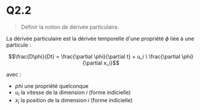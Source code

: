 # Q2.2
> Définir la notion de dérivée particulaire.

La dérivée particulaire est la dérivée temporelle d'une propriété $\phi$ liée à une particule :

$$\frac{D\phi}{Dt} = \frac{\partial \phi}{\partial t} + u_i \ \frac{\partial \phi}{\partial x_i}$$ 

avec :
- $phi$ une propriété quelconque
- $u_i$ la vitesse de la dimension $i$ (forme indicielle)
- $x_i$ la position de la dimension $i$ (forme indicielle)